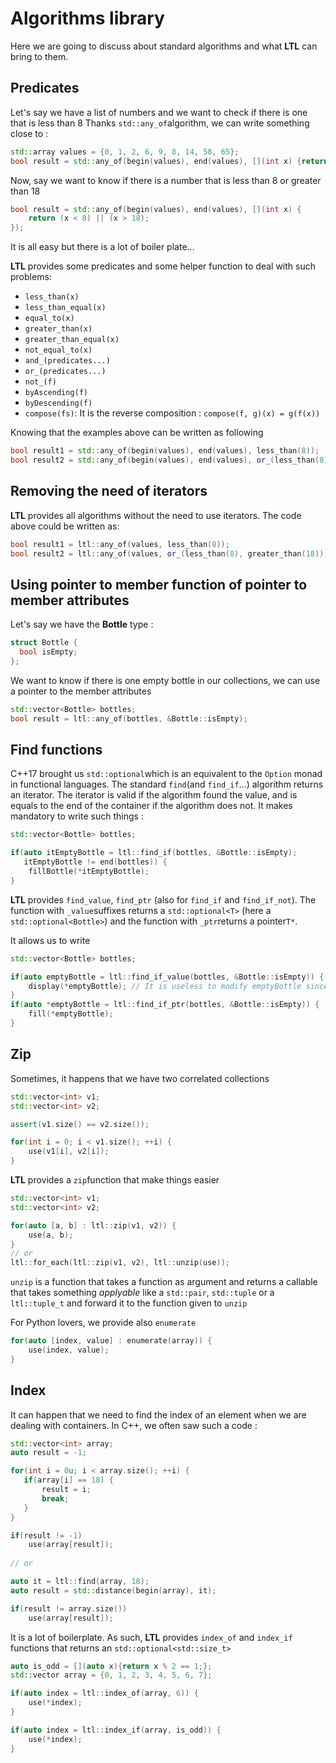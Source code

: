 
# Algorithms library

Here we are going to discuss about standard algorithms and what **LTL** can bring to them.

## Predicates
Let's say we have a list of numbers and we want to check if there is one that is less than 8
Thanks `std::any_of`algorithm, we can write something close to :
```cpp
std::array values = {0, 1, 2, 6, 9, 8, 14, 58, 65};
bool result = std::any_of(begin(values), end(values), [](int x) {return x < 8;});
```

Now, say we want to know if there is a number that is less than 8 or greater than 18

```cpp
bool result = std::any_of(begin(values), end(values), [](int x) {
	return (x < 8) || (x > 18);
});
```
It is all easy  but there is a lot of boiler plate...

**LTL** provides some predicates and some helper function to deal with such problems:
   * `less_than(x)`
   * `less_than_equal(x)`
   * `equal_to(x)`
   * `greater_than(x)`
   * `greater_than_equal(x)`
   * `not_equal_to(x)`
   * `and_(predicates...)`
   * `or_(predicates...)`
   * `not_(f)`
   * `byAscending(f)`
   * `byDescending(f)`
   * `compose(fs)`: It is the reverse composition : `compose(f, g)(x) = g(f(x))`

Knowing that the examples above can be written as following
```cpp
bool result1 = std::any_of(begin(values), end(values), less_than(8));
bool result2 = std::any_of(begin(values), end(values), or_(less_than(8), greater_than(18)));
```

## Removing the need of iterators
**LTL** provides all algorithms without the need to use iterators. The code above could be written as:
```cpp
bool result1 = ltl::any_of(values, less_than(8));
bool result2 = ltl::any_of(values, or_(less_than(8), greater_than(18)));
```
## Using pointer to member function of pointer to member attributes
Let's say we have the **Bottle** type :
```cpp
struct Bottle {
  bool isEmpty;
};
```
We want to know if there is one empty bottle in our collections, we can use a pointer to the member attributes

```cpp
std::vector<Bottle> bottles;
bool result = ltl::any_of(bottles, &Bottle::isEmpty);
```

## Find functions
C++17 brought us `std::optional`which is an equivalent to the `Option` monad in functional languages. The standard `find`(and `find_if`...) algorithm returns an iterator. The iterator is valid if the algorithm found the value, and is equals to the end of the container if the algorithm does not.
It makes mandatory to write such things :
```cpp
std::vector<Bottle> bottles;

if(auto itEmptyBottle = ltl::find_if(bottles, &Bottle::isEmpty);
   itEmptyBottle != end(bottles)) {
    fillBottle(*itEmptyBottle);
}
```
**LTL** provides `find_value`, `find_ptr` (also for `find_if` and `find_if_not`).
The function with `_value`suffixes returns a `std::optional<T>` (here a `std::optional<Bottle>`) and the function with `_ptr`returns a pointer`T*`.

It allows us to write
```cpp
std::vector<Bottle> bottles;

if(auto emptyBottle = ltl::find_if_value(bottles, &Bottle::isEmpty)) {
    display(*emptyBottle); // It is useless to modify emptyBottle since it is a copy
}
if(auto *emptyBottle = ltl::find_if_ptr(bottles, &Bottle::isEmpty)) {
    fill(*emptyBottle);
}
```

## Zip
Sometimes, it happens that we have two correlated collections
```cpp
std::vector<int> v1;
std::vector<int> v2;

assert(v1.size() == v2.size());

for(int i = 0; i < v1.size(); ++i) {
    use(v1[i], v2[i]);
}
```

**LTL** provides a `zip`function that make things easier

```cpp
std::vector<int> v1;
std::vector<int> v2;

for(auto [a, b] : ltl::zip(v1, v2)) {
    use(a, b);
}
// or
ltl::for_each(ltl::zip(v1, v2), ltl::unzip(use));
```

`unzip` is a function that takes a function as argument and returns a callable that takes something _applyable_ like a `std::pair`,  `std::tuple` or a `ltl::tuple_t` and forward it to the function given to `unzip`

For Python lovers, we provide also `enumerate`

```cpp
for(auto [index, value] : enumerate(array)) {
    use(index, value);
}
```

## Index
It can happen that we need to find the index of an element when we are dealing with containers. In C++, we often saw such a code :
```cpp
std::vector<int> array;
auto result = -1;

for(int i = 0u; i < array.size(); ++i) {
   if(array[i] == 18) {
       result = i;
       break;
   }
}

if(result != -1)
    use(array[result]);
    
// or

auto it = ltl::find(array, 18);
auto result = std::distance(begin(array), it);

if(result != array.size())
    use(array[result]);
```
It is a lot of boilerplate. As such, **LTL** provides `index_of` and `index_if` functions that returns an `std::optional<std::size_t>`

```cpp
auto is_odd = [](auto x){return x % 2 == 1;};
std::vector array = {0, 1, 2, 3, 4, 5, 6, 7};

if(auto index = ltl::index_of(array, 6)) {
    use(*index);
}

if(auto index = ltl::index_if(array, is_odd)) {
    use(*index);
}
```
